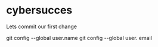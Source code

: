 # cybersucces

Lets commit our first change

git config --global user.name
git config --global user. email